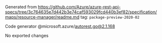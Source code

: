 Generated from https://github.com/Azure/azure-rest-api-specs/tree/3c764635e7d442b3e74caf593029fcd440b3ef82/specification/maps/resource-manager/readme.md tag: `package-preview-2020-02`

Code generator @microsoft.azure/autorest.go@2.1.168

No exported changes